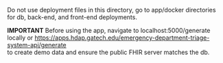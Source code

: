 Do not use deployment files in this directory, go to app/docker directories for db, back-end, and front-end deployments.  

**IMPORTANT**
Before using the app, navigate to localhost:5000/generate locally or https://apps.hdap.gatech.edu/emergency-department-triage-system-api/generate  
to create demo data and ensure the public FHIR server matches the db.